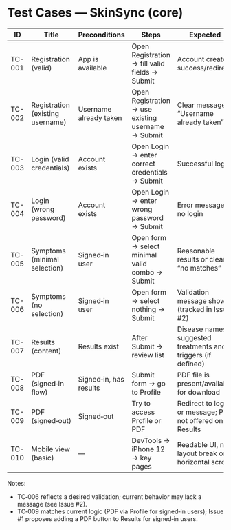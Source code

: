 # Test Cases — SkinSync (core)

| ID     | Title                                  | Preconditions          | Steps                                                                | Expected |
|--------|----------------------------------------|------------------------|----------------------------------------------------------------------|---------|
| TC-001 | Registration (valid)                   | App is available       | Open Registration → fill valid fields → Submit                       | Account created; success/redirect |
| TC-002 | Registration (existing username)       | Username already taken | Open Registration → use existing username → Submit                   | Clear message “Username already taken” |
| TC-003 | Login (valid credentials)              | Account exists         | Open Login → enter correct credentials → Submit                      | Successful login |
| TC-004 | Login (wrong password)                 | Account exists         | Open Login → enter wrong password → Submit                           | Error message; no login |
| TC-005 | Symptoms (minimal selection)           | Signed‑in user         | Open form → select minimal valid combo → Submit                      | Reasonable results or clear “no matches” |
| TC-006 | Symptoms (no selection)                | Signed‑in user         | Open form → select nothing → Submit                                  | Validation message shown (tracked in Issue #2) |
| TC-007 | Results (content)                      | Results exist          | After Submit → review list                                           | Disease names, suggested treatments and triggers (if defined) |
| TC-008 | PDF (signed‑in flow)                   | Signed‑in, has results | Submit form → go to Profile                                          | PDF file is present/available for download |
| TC-009 | PDF (signed‑out)                       | Signed‑out             | Try to access Profile or PDF                                         | Redirect to login or message; PDF not offered on Results |
| TC-010 | Mobile view (basic)                    | —                      | DevTools → iPhone 12 → key pages                                     | Readable UI, no layout break or horizontal scroll |

Notes:
- TC‑006 reflects a desired validation; current behavior may lack a message (see Issue #2).
- TC‑009 matches current logic (PDF via Profile for signed‑in users); Issue #1 proposes adding a PDF button to Results for signed‑in users.
